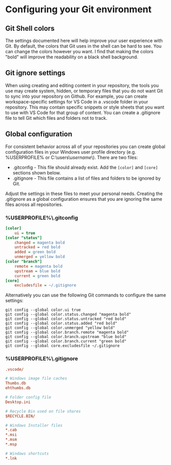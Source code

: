 # Configuring your Git environment

## Git Shell colors

The settings documented here will help improve your user experience with Git. By default, the colors that Git uses in the shell can be hard to see. You can change the colors however you want. I find that making the colors "bold" will improve the readability on a black shell background.

## Git ignore settings

When using creating and editing content in your repository, the tools you use may create system, hidden, or temporary files that you do not want Git to sync into your repository on Github. For example, you can create workspace-specific settings for VS Code in a .vscode folder in your repository. This may contain specific snippets or style sheets that you want to use with VS Code for that group of content. You can create a .gitignore file to tell Git which files and folders not to track.

## Global configuration

For consistent behavior across all of your repositories you can create global configuration files in your Windows user profile directory (e.g. %USERPROFILE% or C:\users\\*username*\\). There are two files:
- .gitconfig - This file should already exist. Add the `[color]` and `[core]` sections shown below.
- .gitignore - This file contains a list of files and folders to be ignored by Git.

Adjust the settings in these files to meet your personal needs. Creating the .gitignore as a global configuration ensures that you are ignoring the same files across all repositories.

### %USERPROFILE%\\.gitconfig

```ini
[color]
    ui = true
[color "status"]
    changed = magenta bold
    untracked = red bold
    added = green bold
    unmerged = yellow bold
[color "branch"]
    remote = magenta bold
    upstream = blue bold
    current = green bold
[core]
    excludesfile = ~/.gitignore
```

Alternatively you can use the following Git commands to configure the same settings:

    git config --global color.ui true
    git config --global color.status.changed "magenta bold"
    git config --global color.status.untracked "red bold"
    git config --global color.status.added "red bold"
    git config --global color.unmerged "yellow bold"
    git config --global color.branch.remote "magenta bold"
    git config --global color.branch.upstream "blue bold"
    git config --global color.branch.current "green bold"
    git config --global core.excludesfile ~/.gitignore

### %USERPROFILE%\\.gitignore

```ini
.vscode/

# Windows image file caches
Thumbs.db
ehthumbs.db

# Folder config file
Desktop.ini

# Recycle Bin used on file shares
$RECYCLE.BIN/

# Windows Installer files
*.cab
*.msi
*.msm
*.msp

# Windows shortcuts
*.lnk
```